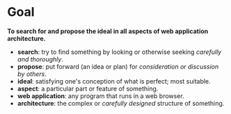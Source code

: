 # Goal

__To search for and propose the ideal in all aspects of web application
architecture.__

+ __search__: try to find something by looking or otherwise seeking *carefully and
  thoroughly*.
+ __propose__: put forward (an idea or plan) for *consideration or discussion by
  others*.
+ __ideal__: satisfying one's conception of what is perfect; most suitable.
+ __aspect__: a particular part or feature of something.
+ __web application__: any program that runs in a web browser.
+ __architecture__: the complex or *carefully designed* structure of something.
